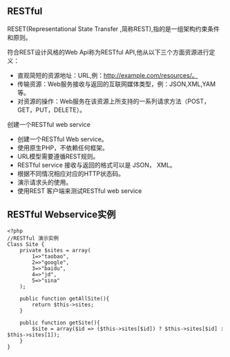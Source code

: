 ## RESTful ##

RESET(Representational State Transfer ,简称REST),指的是一组架构约束条件和原则。

符合REST设计风格的Web Api称为RESTful API,他从以下三个方面资源进行定义：

- 直观简短的资源地址：URL,例：http://example.com/resources/。
- 传输资源：Web服务接收与返回的互联网媒体类型，例：JSON,XML,YAM等。
- 对资源的操作：Web服务在该资源上所支持的一系列请求方法（POST，GET，PUT，DELETE）。

创建一个RESTful web service

- 创建一个RESTful Web service。
- 使用原生PHP，不依赖任何框架。
- URL模型需要遵循REST规则。
- RESTful service 接收与返回的格式可以是 JSON， XML。
- 根据不同情况相应对应的HTTP状态码。
- 演示请求头的使用。
- 使用REST 客户端来测试RESTful web service

## RESTful Webservice实例 ##

    <?php
	//RESTful 演示实例
	Class Site {
		private $sites = array(
			1=>"taobao",
			2=>"google",
			3=>"baidu",
			4=>"jd",
			5=>"sina"
		);

		public function getAllSite(){
			return $this->sites;
		}

		public function getSite(){
			$site = array($id => ($this->sites[$id]) ? $this->sites[$id] : $this->sites[1]);
		}
	}

	
